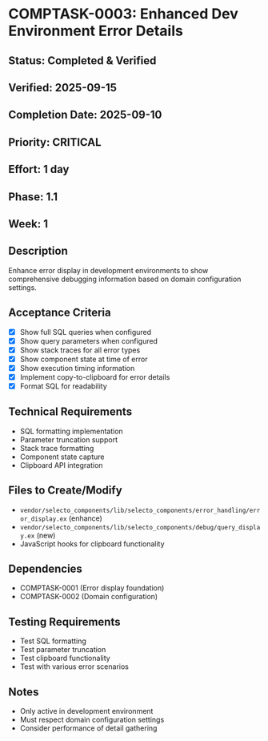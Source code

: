 # COMPTASK-0003: Enhanced Dev Environment Error Details

## Status: Completed & Verified
## Verified: 2025-09-15
## Completion Date: 2025-09-10
## Priority: CRITICAL
## Effort: 1 day
## Phase: 1.1
## Week: 1

## Description
Enhance error display in development environments to show comprehensive debugging information based on domain configuration settings.

## Acceptance Criteria
- [x] Show full SQL queries when configured
- [x] Show query parameters when configured
- [x] Show stack traces for all error types
- [x] Show component state at time of error
- [x] Show execution timing information
- [x] Implement copy-to-clipboard for error details
- [x] Format SQL for readability

## Technical Requirements
- SQL formatting implementation
- Parameter truncation support
- Stack trace formatting
- Component state capture
- Clipboard API integration

## Files to Create/Modify
- `vendor/selecto_components/lib/selecto_components/error_handling/error_display.ex` (enhance)
- `vendor/selecto_components/lib/selecto_components/debug/query_display.ex` (new)
- JavaScript hooks for clipboard functionality

## Dependencies
- COMPTASK-0001 (Error display foundation)
- COMPTASK-0002 (Domain configuration)

## Testing Requirements
- Test SQL formatting
- Test parameter truncation
- Test clipboard functionality
- Test with various error scenarios

## Notes
- Only active in development environment
- Must respect domain configuration settings
- Consider performance of detail gathering